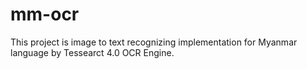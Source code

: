 # mm-ocr
This project is image to text recognizing implementation for Myanmar language by Tessearct 4.0 OCR Engine. 
